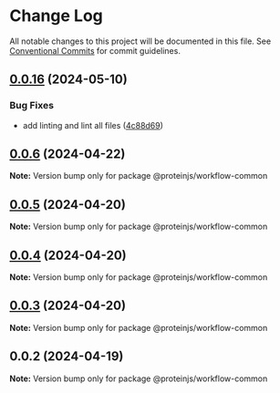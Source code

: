 # Change Log

All notable changes to this project will be documented in this file.
See [Conventional Commits](https://conventionalcommits.org) for commit guidelines.

## [0.0.16](https://github.com/proteinjs/workflow/compare/@proteinjs/workflow-common@0.0.15...@proteinjs/workflow-common@0.0.16) (2024-05-10)


### Bug Fixes

* add linting and lint all files ([4c88d69](https://github.com/proteinjs/workflow/commit/4c88d6923c356c70f2c30f7a4145c94c9742569e))





## [0.0.6](https://github.com/proteinjs/workflow/compare/@proteinjs/workflow-common@0.0.5...@proteinjs/workflow-common@0.0.6) (2024-04-22)

**Note:** Version bump only for package @proteinjs/workflow-common

## [0.0.5](https://github.com/proteinjs/workflow/compare/@proteinjs/workflow-common@0.0.4...@proteinjs/workflow-common@0.0.5) (2024-04-20)

**Note:** Version bump only for package @proteinjs/workflow-common

## [0.0.4](https://github.com/proteinjs/workflow/compare/@proteinjs/workflow-common@0.0.3...@proteinjs/workflow-common@0.0.4) (2024-04-20)

**Note:** Version bump only for package @proteinjs/workflow-common

## [0.0.3](https://github.com/proteinjs/workflow/compare/@proteinjs/workflow-common@0.0.2...@proteinjs/workflow-common@0.0.3) (2024-04-20)

**Note:** Version bump only for package @proteinjs/workflow-common

## 0.0.2 (2024-04-19)

**Note:** Version bump only for package @proteinjs/workflow-common
